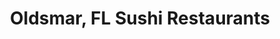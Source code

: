 ---
layout: city
title: Oldsmar, FL Sushi Restaurants
permalink: /florida/oldsmar/
stateAbbr: FL
stateName: Florida
cityName: Oldsmar
---